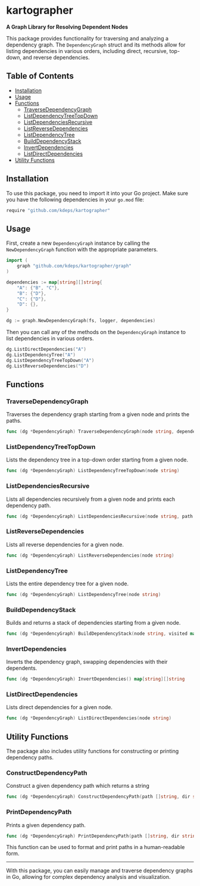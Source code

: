 # kartographer
**A Graph Library for Resolving Dependent Nodes**

This package provides functionality for traversing and analyzing a dependency graph. The `DependencyGraph` struct and
its methods allow for listing dependencies in various orders, including direct, recursive, top-down, and reverse
dependencies.

## Table of Contents

- [Installation](#installation)
- [Usage](#usage)
- [Functions](#functions)
  - [TraverseDependencyGraph](#traversedependencygraph)
  - [ListDependencyTreeTopDown](#listdependencytreetopdown)
  - [ListDependenciesRecursive](#listdependenciesrecursive)
  - [ListReverseDependencies](#listreversedependencies)
  - [ListDependencyTree](#listdependencytree)
  - [BuildDependencyStack](#builddependencystack)
  - [InvertDependencies](#invertdependencies)
  - [ListDirectDependencies](#listdirectdependencies)
- [Utility Functions](#utility-functions)

## Installation

To use this package, you need to import it into your Go project. Make sure you have the following dependencies in your
`go.mod` file:

```go
require "github.com/kdeps/kartographer"
```

## Usage

First, create a new `DependencyGraph` instance by calling the `NewDependencyGraph` function with the appropriate parameters.

```go
import (
    graph "github.com/kdeps/kartographer/graph"
)

dependencies := map[string][]string{
    "A": {"B", "C"},
    "B": {"D"},
    "C": {"D"},
    "D": {},
}

dg := graph.NewDependencyGraph(fs, logger, dependencies)
```

Then you can call any of the methods on the `DependencyGraph` instance to list dependencies in various orders.

```go
dg.ListDirectDependencies("A")
dg.ListDependencyTree("A")
dg.ListDependencyTreeTopDown("A")
dg.ListReverseDependencies("D")

```

## Functions

### TraverseDependencyGraph

Traverses the dependency graph starting from a given node and prints the paths.

```go
func (dg *DependencyGraph) TraverseDependencyGraph(node string, dependencies map[string][]string, visited map[string]bool)
```

### ListDependencyTreeTopDown

Lists the dependency tree in a top-down order starting from a given node.

```go
func (dg *DependencyGraph) ListDependencyTreeTopDown(node string)
```

### ListDependenciesRecursive

Lists all dependencies recursively from a given node and prints each dependency path.

```go
func (dg *DependencyGraph) ListDependenciesRecursive(node string, path []string, visited map[string]bool)
```

### ListReverseDependencies

Lists all reverse dependencies for a given node.

```go
func (dg *DependencyGraph) ListReverseDependencies(node string)
```

### ListDependencyTree

Lists the entire dependency tree for a given node.

```go
func (dg *DependencyGraph) ListDependencyTree(node string)
```

### BuildDependencyStack

Builds and returns a stack of dependencies starting from a given node.

```go
func (dg *DependencyGraph) BuildDependencyStack(node string, visited map[string]bool) []string
```

### InvertDependencies

Inverts the dependency graph, swapping dependencies with their dependents.

```go
func (dg *DependencyGraph) InvertDependencies() map[string][]string
```

### ListDirectDependencies

Lists direct dependencies for a given node.

```go
func (dg *DependencyGraph) ListDirectDependencies(node string)
```

## Utility Functions

The package also includes utility functions for constructing or printing dependency paths.

### ConstructDependencyPath

Construct a given dependency path which returns a string

```go
func (dg *DependencyGraph) ConstructDependencyPath(path []string, dir string) string
```

### PrintDependencyPath

Prints a given dependency path.

```go
func (dg *DependencyGraph) PrintDependencyPath(path []string, dir string)
```

This function can be used to format and print paths in a human-readable form.

---

With this package, you can easily manage and traverse dependency graphs in Go, allowing for complex dependency analysis
and visualization.
